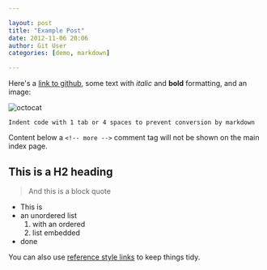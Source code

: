 ```yaml
---

layout: post
title: "Example Post"
date: 2012-11-06 20:06
author: Git User
categories: [demo, markdown]

---
```


Here's a [link to github](http://github.com), some text with *italic* and **bold** formatting, and an image:

![octocat](https://github.com/images/icons/emoji/octocat.png)

    Indent code with 1 tab or 4 spaces to prevent conversion by markdown

<!-- more -->

Content below a `<!-- more -->` comment tag will not be shown on the main index page.

## This is a H2 heading

> And this is a block quote

- This is
- an unordered list
    1. with an ordered
    2. list embedded
- done


You can also use [reference style links][twttr] to keep things tidy.

[twttr]: http://twitter.com
